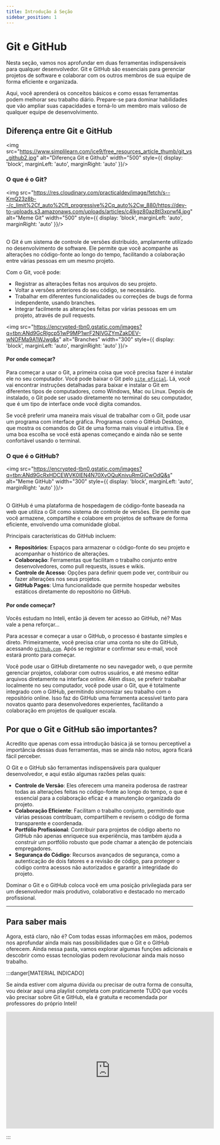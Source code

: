 ```yaml
---
title: Introdução á Seção
sidebar_position: 1
---
```


# Git e GitHub

Nesta seção, vamos nos aprofundar em duas ferramentas indispensáveis para qualquer desenvolvedor. Git e GitHub são essenciais para gerenciar projetos de software e colaborar com os outros membros de sua equipe de forma eficiente e organizada.

Aqui, você aprenderá os conceitos básicos e como essas ferramentas podem melhorar seu trabalho diário. Prepare-se para dominar habilidades que vão ampliar suas capacidades e torná-lo um membro mais valioso de qualquer equipe de desenvolvimento.

## Diferença entre Git e GitHub

<img src="https://www.simplilearn.com/ice9/free_resources_article_thumb/git_vs_github2.jpg" alt="Diferença Git e Github" width="500" style={{ display: 'block', marginLeft: 'auto', marginRight: 'auto' }}/>

### O que é o Git?

<img src="https://res.cloudinary.com/practicaldev/image/fetch/s--KmQ23z8b--/c_limit%2Cf_auto%2Cfl_progressive%2Cq_auto%2Cw_880/https://dev-to-uploads.s3.amazonaws.com/uploads/articles/c4lkgz80az8tl3xprwf4.jpg" alt="Meme Git" width="500" style={{ display: 'block', marginLeft: 'auto', marginRight: 'auto' }}/>
<br></br>

O Git é um sistema de controle de versões distribuído, amplamente utilizado no desenvolvimento de software. Ele permite que você acompanhe as alterações no código-fonte ao longo do tempo, facilitando a colaboração entre várias pessoas em um mesmo projeto.

Com o Git, você pode:

- Registrar as alterações feitas nos arquivos do seu projeto.
- Voltar a versões anteriores do seu código, se necessário.
- Trabalhar em diferentes funcionalidades ou correções de bugs de forma independente, usando branches.
- Integrar facilmente as alterações feitas por várias pessoas em um projeto, através de pull requests.

<img src="https://encrypted-tbn0.gstatic.com/images?q=tbn:ANd9GcRlgcp51wP9MP1wrF2NIVGZYmZakDEV-wNOFMa9A1WJwg&s" alt="Branches" width="300" style={{ display: 'block', marginLeft: 'auto', marginRight: 'auto' }}/>

#### Por onde começar?
Para começar a usar o Git, a primeira coisa que você precisa fazer é instalar ele no seu computador. Você pode baixar o Git pelo [`site oficial`](https://git-scm.com). Lá, você vai encontrar instruções detalhadas para baixar e instalar o Git em diferentes tipos de computadores, como Windows, Mac ou Linux. Depois de instalado, o Git pode ser usado diretamente no terminal do seu computador, que é um tipo de interface onde você digita comandos.

Se você preferir uma maneira mais visual de trabalhar com o Git, pode usar um programa com interface gráfica. Programas como o GitHub Desktop, que mostra os comandos do Git de uma forma mais visual e intuitiva. Ele é uma boa escolha se você está apenas começando e ainda não se sente confortável usando o terminal.

### O que é o GitHub?

<img src="https://encrypted-tbn0.gstatic.com/images?q=tbn:ANd9GcRxHDCEWVK0lEN4N70XvOQuKnivuRmGiCwOdQ&s" alt="Meme GitHub" width="300" style={{ display: 'block', marginLeft: 'auto', marginRight: 'auto' }}/>
<br></br>

O GitHub é uma plataforma de hospedagem de código-fonte baseada na web que utiliza o Git como sistema de controle de versões. Ele permite que você armazene, compartilhe e colabore em projetos de software de forma eficiente, envolvendo uma comunidade global.

Principais características do GitHub incluem:

- **Repositórios**: Espaços para armazenar o código-fonte do seu projeto e acompanhar o histórico de alterações.
- **Colaboração**: Ferramentas que facilitam o trabalho conjunto entre desenvolvedores, como pull requests, issues e wikis.
- **Controle de Acesso**: Opções para definir quem pode ver, contribuir ou fazer alterações nos seus projetos.
- **GitHub Pages**: Uma funcionalidade que permite hospedar websites estáticos diretamente do repositório no GitHub.

#### Por onde começar?
Vocês estudam no Inteli, então já devem ter acesso ao GitHub, né? Mas vale a pena reforçar...

Para acessar e começar a usar o GitHub, o processo é bastante simples e direto. Primeiramente, você precisa criar uma conta no site do GitHub, acessando [`github.com`](https://github.com). Após se registrar e confirmar seu e-mail, você estará pronto para começar. 

Você pode usar o GitHub diretamente no seu navegador web, o que permite gerenciar projetos, colaborar com outros usuários, e até mesmo editar arquivos diretamente na interface online. Além disso, se preferir trabalhar localmente no seu computador, você pode usar o Git, que é totalmente integrado com o GitHub, permitindo sincronizar seu trabalho com o repositório online. Isso faz do GitHub uma ferramenta acessível tanto para novatos quanto para desenvolvedores experientes, facilitando a colaboração em projetos de qualquer escala.

## Por que o Git e GitHub são importantes?

Acredito que apenas com essa introdução básica já se tornou perceptível a importância dessas duas ferramentas, mas se ainda não notou, agora ficará fácil perceber. 

O Git e o GitHub são ferramentas indispensáveis para qualquer desenvolvedor, e aqui estão algumas razões pelas quais:

- **Controle de Versão**: Eles oferecem uma maneira poderosa de rastrear todas as alterações feitas no código-fonte ao longo do tempo, o que é essencial para a colaboração eficaz e a manutenção organizada do projeto.
- **Colaboração Eficiente**: Facilitam o trabalho conjunto, permitindo que várias pessoas contribuam, compartilhem e revisem o código de forma transparente e coordenada.
- **Portfólio Profissional**: Contribuir para projetos de código aberto no GitHub não apenas enriquece sua experiência, mas também ajuda a construir um portfólio robusto que pode chamar a atenção de potenciais empregadores.
- **Segurança do Código**: Recursos avançados de segurança, como a autenticação de dois fatores e a revisão de código, para proteger o código contra acessos não autorizados e garantir a integridade do projeto.

Dominar o Git e o GitHub coloca você em uma posição privilegiada para ser um desenvolvedor mais produtivo, colaborativo e destacado no mercado profissional.

---

## Para saber mais 

Agora, está claro, não é? Com todas essas informações em mãos, podemos nos aprofundar ainda mais nas possibilidades que o Git e o GitHub oferecem. Ainda nessa pasta, vamos explorar algumas funções adicionais e descobrir como essas tecnologias podem revolucionar ainda mais nosso trabalho.

:::danger[MATERIAL INDICADO]

Se ainda estiver com alguma dúvida ou precisar de outra forma de consulta, vou deixar aqui uma playlist completa com praticamente TUDO que vocês vão precisar sobre Git e GitHub, ela é gratuita e recomendada por professores do próprio Inteli!

<iframe width="560" height="315" src="https://www.youtube.com/embed/xEKo29OWILE?si=KLy_6IvK1U6Cd-Cj" title="YouTube video player" frameborder="0" allow="accelerometer; autoplay; clipboard-write; encrypted-media; gyroscope; picture-in-picture; web-share" referrerpolicy="strict-origin-when-cross-origin" allowfullscreen style={{display: 'block', marginLeft: 'auto', maxHeight: '80vh', marginRight: 'auto', marginBottom: '16px'}} ></iframe>


:::

